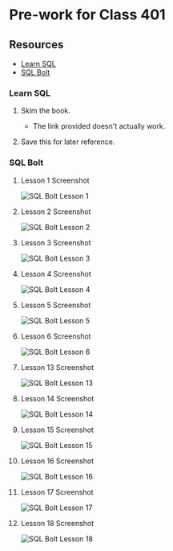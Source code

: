 # Pre-work for Class 401

## Resources

- [Learn SQL](https://cdn2.hubspot.net/hubfs/392937/Learn%20SQL.pdf)
- [SQL Bolt](https://sqlbolt.com/)

### Learn SQL

1. Skim the book.

   - The link provided doesn't actually work.

2. Save this for later reference.

### SQL Bolt

1. Lesson 1 Screenshot

   ![SQL Bolt Lesson 1](./assets/sqlBoltLesson1.png)

2. Lesson 2 Screenshot

   ![SQL Bolt Lesson 2](./assets/sqlBoltLesson2.png)

3. Lesson 3 Screenshot

   ![SQL Bolt Lesson 3](./assets/sqlBoltLesson3.png)

4. Lesson 4 Screenshot

   ![SQL Bolt Lesson 4](./assets/sqlBoltLesson4.png)

5. Lesson 5 Screenshot

   ![SQL Bolt Lesson 5](./assets/sqlBoltLesson5.png)

6. Lesson 6 Screenshot

   ![SQL Bolt Lesson 6](./assets/sqlBoltLesson6.png)

7. Lesson 13 Screenshot

   ![SQL Bolt Lesson 13](./assets/sqlBoltLesson13.png)

8. Lesson 14 Screenshot

   ![SQL Bolt Lesson 14](./assets/sqlBoltLesson14.png)

9. Lesson 15 Screenshot

   ![SQL Bolt Lesson 15](./assets/sqlBoltLesson15.png)

10. Lesson 16 Screenshot

    ![SQL Bolt Lesson 16](./assets/sqlBoltLesson16.png)

11. Lesson 17 Screenshot
  
    ![SQL Bolt Lesson 17](./assets/sqlBoltLesson17.png)

12. Lesson 18 Screenshot
  
    ![SQL Bolt Lesson 18](./assets/sqlBoltLesson18.png)

